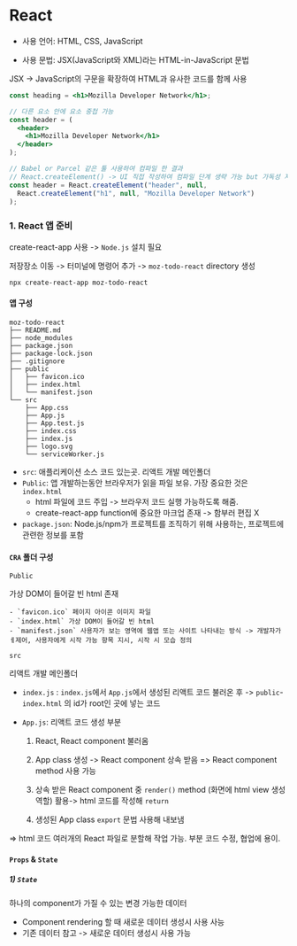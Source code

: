 # React

- 사용 언어: HTML, CSS, JavaScript

- 사용 문법: JSX(JavaScript와 XML)라는 HTML-in-JavaScript 문법



JSX -> JavaScript의 구문을 확장하여 HTML과 유사한 코드를 함께 사용

```jsx
const heading = <h1>Mozilla Developer Network</h1>;

// 다른 요소 안에 요소 중첩 가능 
const header = (
  <header>
    <h1>Mozilla Developer Network</h1>
  </header>
);

// Babel or Parcel 같은 툴 사용하여 컴파일 한 결과 
// React.createElement() -> UI 직접 작성하여 컴파일 단계 생략 가능 but 가독성 저하 
const header = React.createElement("header", null,
  React.createElement("h1", null, "Mozilla Developer Network")
);

```



### 1. React 앱 준비 

create-react-app 사용 -> `Node.js` 설치 필요

저장장소 이동 -> 터미널에 명령어 추가 -> `moz-todo-react` directory 생성 

```
npx create-react-app moz-todo-react
```



#### 앱 구성 

```
moz-todo-react
├── README.md
├── node_modules
├── package.json
├── package-lock.json
├── .gitignore
├── public
│   ├── favicon.ico
│   ├── index.html
│   └── manifest.json
└── src                  
    ├── App.css
    ├── App.js
    ├── App.test.js
    ├── index.css
    ├── index.js
    ├── logo.svg
    └── serviceWorker.js
```

- `src`: 애플리케이션 소스 코드 있는곳. 리액트 개발 메인폴더
- `Public`: 앱 개발하는동안 브라우저가 읽을 파일 보유. 가장 중요한 것은 `index.html`
  -  html 파일에 코드 주입 -> 브라우저 코드 실행 가능하도록 해줌.
  - create-react-app function에 중요한 마크업 존재 -> 함부러 편집 X 
- `package.json`: Node.js/npm가 프로젝트를 조직하기 위해 사용하는, 프로젝트에 관련한 정보를 포함



#### `CRA` 폴더 구성

`Public`

가상 DOM이 들어갈 빈 html 존재 

	- `favicon.ico` 페이지 아이콘 이미지 파일 
	- `index.html` 가상 DOM이 들어갈 빈 html 
	- `manifest.json` 사용자가 보는 영역에 웹앱 또는 사이트 나타내는 방식 -> 개발자가 ㅔ제어, 사용자에게 시작 가능 항목 지시, 시작 시 모습 정의 

`src`

리액트 개발 메인폴더

 - `index.js` : `index.js`에서  `App.js`에서 생성된 리액트 코드 불러온 후 -> `public`-`index.html` 의 id가 root인 곳에 넣는 코드 

 - `App.js`: 리액트 코드 생성 부분 

   1. React, React component 불러옴
   2. App class 생성 -> React component 상속 받음 => React component method 사용 가능 

   3. 상속 받은 React component 중  `render()` method (화면에 html view 생성 역할) 활용-> html 코드를 작성해 `return` 

   4. 생성된 App class `export` 문법 사용해 내보냄 



=> html 코드 여러개의 React 파일로 분할해 작업 가능. 부분 코드 수정, 협업에 용이.



#### `Props` & `State`



##### 1) `State`

 하나의 component가 가질 수 있는 변경 가능한 데이터

- Component rendering 할 때 새로운 데이터 생성시 사용 사능 
- 기존 데이터 참고 -> 새로운 데이터 생성시 사용 가능 